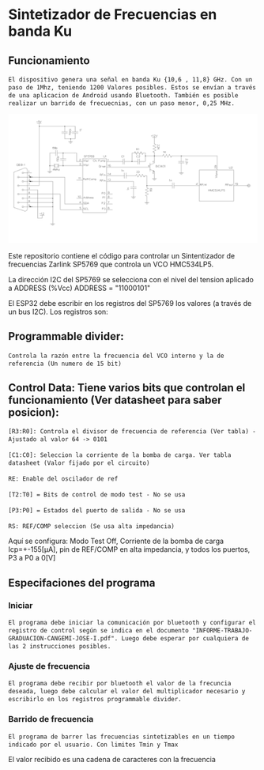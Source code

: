 # Sintetizador de Frecuencias en banda Ku 

## Funcionamiento
    El dispositivo genera una señal en banda Ku {10,6 , 11,8} GHz. Con un paso de 1Mhz, teniendo 1200 Valores posibles. Estos se envían a través de una aplicacion de Android usando Bluetooth. También es posible realizar un barrido de frecuecnias, con un paso menor, 0,25 MHz.

![alt text](image.png)


Este repositorio contiene el código para controlar un Sintentizador de frecuencias Zarlink SP5769 que controla un VCO HMC534LP5.

La dirección I2C del SP5769 se selecciona con el nivel del tension aplicado a ADDRESS (%Vcc) ADDRESS = "11000101"


El ESP32 debe escribir en los registros del SP5769 los valores (a través de un bus I2C). Los registros son:
## Programmable divider: 
    Controla la razón entre la frecuencia del VCO interno y la de referencia (Un numero de 15 bit)
## Control Data: Tiene varios bits que controlan el funcionamiento (Ver datasheet para saber posicion):

    [R3:R0]: Controla el divisor de frecuencia de referencia (Ver tabla) - Ajustado al valor 64 -> 0101

    [C1:C0]: Seleccion la corriente de la bomba de carga. Ver tabla datasheet (Valor fijado por el circuito)

    RE: Enable del oscilador de ref 

    [T2:T0] = Bits de control de modo test - No se usa

    [P3:P0] = Estados del puerto de salida - No se usa

    RS: REF/COMP seleccion (Se usa alta impedancia)


Aquí se configura: Modo Test Off, Corriente de la bomba de carga Icp=+-155[µA], pin
de REF/COMP en alta impedancia, y todos los puertos, P3 a P0 a 0[V]



## Especifaciones del programa 
### Iniciar 
    El programa debe iniciar la comunicación por bluetooth y configurar el registro de control según se indica en el documento "INFORME-TRABAJO-GRADUACION-CANGEMI-JOSE-I.pdf". Luego debe esperar por cualquiera de las 2 instrucciones posibles.

### Ajuste de frecuencia
    El programa debe recibir por bluetooth el valor de la frecuncia deseada, luego debe calcular el valor del multiplicador necesario y escribirlo en los registros programmable divider.

### Barrido de frecuencia
    El programa de barrer las frecuencias sintetizables en un tiempo indicado por el usuario. Con limites Tmin y Tmax


El valor recibido es una cadena de caracteres con la frecuencia 






